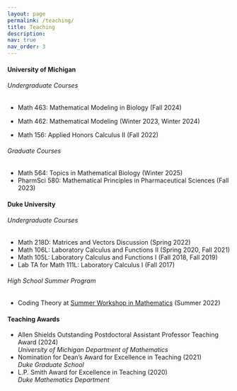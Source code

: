 ```yaml
---
layout: page
permalink: /teaching/
title: Teaching
description: 
nav: true
nav_order: 3
---
```


#### University of Michigan
###### Undergraduate Courses
* Math 463: Mathematical Modeling in Biology (Fall 2024)
<!-- [Fall 2024 Syllabus](/assets/pdf/463_syllabus_FA24.pdf) -->
* Math 462: Mathematical Modeling (Winter 2023, Winter 2024)
<!-- [Winter 2023 Syllabus](/assets/pdf/462_syllabus.pdf),&nbsp; [Winter 2023 Teaching Evaluations](/assets/pdf/WN2023_462_evals.pdf),&nbsp; [Winter 2024 Teaching Evaluations](/assets/pdf/WN2024_462_evals.pdf) -->
* Math 156: Applied Honors Calculus II (Fall 2022)
<!-- [Fall 2022 Syllabus](/assets/pdf/156_syllabus.pdf),&nbsp; [Fall 2022 Teaching Evaluations](/assets/pdf/FA2022_156_evals.pdf) -->

###### Graduate Courses
* Math 564: Topics in Mathematical Biology (Winter 2025)
* PharmSci 580: Mathematical Principles in Pharmaceutical Sciences (Fall 2023)
<!-- [Fall 2023 Syllabus](/assets/pdf/580_syllabus.pdf),&nbsp; [Fall 2023 Teaching Evaluations](/assets/pdf/FA2023_580_evals.pdf) -->

#### Duke University
###### Undergraduate Courses
* Math 218D: Matrices and Vectors Discussion (Spring 2022)
* Math 106L: Laboratory Calculus and Functions II (Spring 2020, Fall 2021)
* Math 105L: Laboratory Calculus and Functions I (Fall 2018, Fall 2019)
* Lab TA for Math 111L: Laboratory Calculus I (Fall 2017)

###### High School Summer Program
* Coding Theory at [Summer Workshop in Mathematics](https://sites.duke.edu/swim/) (Summer 2022)

#### Teaching Awards
* Allen Shields Outstanding Postdoctoral Assistant Professor Teaching Award (2024)\
_University of Michigan Department of Mathematics_
* Nomination for Dean’s Award for Excellence in Teaching (2021)\
_Duke Graduate School_
* L.P. Smith Award for Excellence in Teaching (2020)\
_Duke Mathematics Department_




